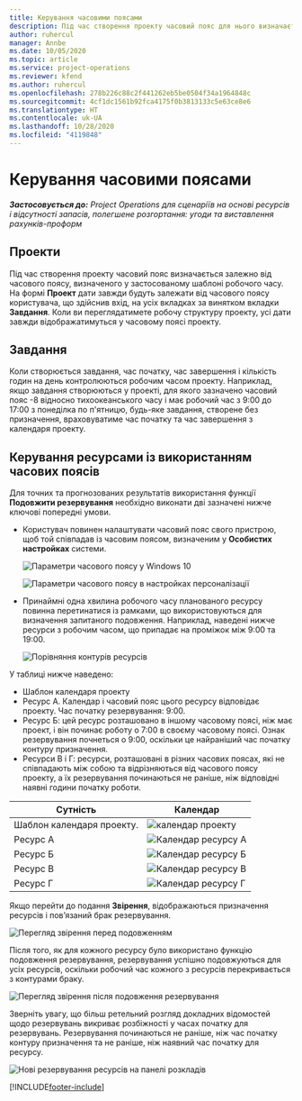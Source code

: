 ```yaml
---
title: Керування часовими поясами
description: Під час створення проекту часовий пояс для нього визначається залежно від часового поясу, визначеного у застосованому шаблоні робочого часу.
author: ruhercul
manager: Annbe
ms.date: 10/05/2020
ms.topic: article
ms.service: project-operations
ms.reviewer: kfend
ms.author: ruhercul
ms.openlocfilehash: 278b226c88c2f441262eb5be0504f34a1964848c
ms.sourcegitcommit: 4cf1dc1561b92fca4175f0b3813133c5e63ce8e6
ms.translationtype: HT
ms.contentlocale: uk-UA
ms.lasthandoff: 10/28/2020
ms.locfileid: "4119848"
---
```

# <a name="manage-time-zones"></a>Керування часовими поясами

_**Застосовується до:** Project Operations для сценаріїв на основі ресурсів і відсутності запасів, полегшене розгортання: угоди та виставлення рахунків-проформ_


## <a name="projects"></a>Проекти

Під час створення проекту часовий пояс визначається залежно від часового поясу, визначеного у застосованому шаблоні робочого часу. На формі **Проект** дати завжди будуть залежати від часового поясу користувача, що здійснив вхід, на усіх вкладках за винятком вкладки **Завдання**. Коли ви переглядатимете робочу структуру проекту, усі дати завжди відображатимуться у часовому поясі проекту.

## <a name="tasks"></a>Завдання

Коли створюється завдання, час початку, час завершення і кількість годин на день контролюються робочим часом проекту. Наприклад, якщо завдання створюються у проекті, для якого зазначено часовий пояс -8 відносно тихоокеанського часу і має робочий час з 9:00 до 17:00 з понеділка по п'ятницю, будь-яке завдання, створене без призначення, враховуватиме час початку та час завершення з календаря проекту.

## <a name="manage-resources-with-time-zones"></a>Керування ресурсами із використанням часових поясів

Для точних та прогнозованих результатів використання функції **Подовжити резервування** необхідно виконати дві зазначені нижче ключові попередні умови.  

- Користувач повинен налаштувати часовий пояс свого пристрою, щоб той співпадав із часовим поясом, визначеним у **Особистих настройках** системи.
 
  ![Параметри часового поясу у Windows 10](media/reconcile-assignments-03.png)

  ![Параметри часового поясу в настройках персоналізації](media/reconcile-assignments-04.png)
 
- Принаймні одна хвилина робочого часу планованого ресурсу повинна перетинатися із рамками, що використовуються для визначення запитаного подовження. Наприклад, наведені нижче ресурси з робочим часом, що припадає на проміжок між 9:00 та 19:00. 

  ![Порівняння контурів ресурсів](media/reconcile-assignments-05.png)

У таблиці нижче наведено:

- Шаблон календаря проекту
- Ресурс А. Календар і часовий пояс цього ресурсу відповідає проекту. Час початку резервування: 9:00.
- Ресурс Б: цей ресурс розташовано в іншому часовому поясі, ніж має проект, і він починає роботу о 7:00 в своєму часовому поясі. Ознак резервування почнеться о 9:00, оскільки це найраніший час початку контуру призначення.
- Ресурси В і Г: ресурси, розташовані в різних часових поясах, які не співпадають між собою та відрізняються від часового поясу проекту, а їх резервування починаються не раніше, ніж відповідні наявні години початку роботи.

|Сутність  |Календар  |
|-|-|
|Шаблон календаря проекту.   | ![календар проекту](media/reconcile-assignments-06.png) |
|Ресурс А  | ![Календар ресурсу А](media/reconcile-assignments-06.png) |
|Ресурс Б  |  ![Календар ресурсу Б](media/reconcile-assignments-07.png) |
|Ресурс В  |  ![Календар ресурсу В](media/reconcile-assignments-08.png) |
|Ресурс Г  | ![Календар ресурсу Г](media/reconcile-assignments-09.png)  |
 
Якщо перейти до подання **Звірення**, відображаються призначення ресурсів і пов’язаний брак резервування.

![Перегляд звірення перед подовженням](media/reconcile-assignments-10.png)

Після того, як для кожного ресурсу було використано функцію подовження резервування, резервування успішно подовжуються для усіх ресурсів, оскільки робочий час кожного з ресурсів перекривається з контурами браку.

![Перегляд звірення після подовження резервування](media/reconcile-assignments-11.png) 

Зверніть увагу, що більш ретельний розгляд докладних відомостей щодо резервувань викриває розбіжності у часах початку для резервувань. Резервування починаються не раніше, ніж час початку контуру призначення та не раніше, ніж наявний час початку для ресурсу.

![Нові резервування ресурсів на панелі розкладів](media/reconcile-assignments-12.png)


[!INCLUDE[footer-include](../includes/footer-banner.md)]